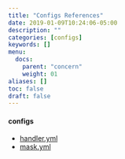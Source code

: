 ```yaml
---
title: "Configs References"
date: 2019-01-09T10:24:06-05:00
description: ""
categories: [configs]
keywords: []
menu:
  docs:
    parent: "concern"
    weight: 01
aliases: []
toc: false
draft: false
---
```


#### configs

* [handler.yml](/configs/handler/)
* [mask.yml](/configs/mask/)